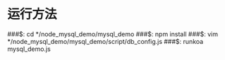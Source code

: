 # 运行方法
###$: cd */node_mysql_demo/mysql_demo
###$: npm install
###$: vim */node_mysql_demo/mysql_demo/script/db_config.js
###$: runkoa mysql_demo.js
